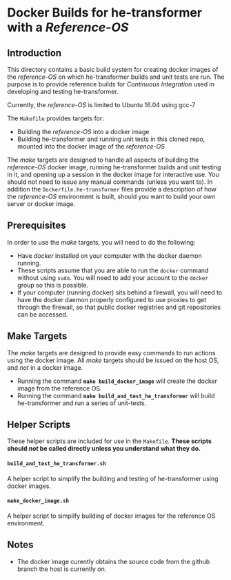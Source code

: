 # Docker Builds for he-transformer with a _Reference-OS_

## Introduction

This directory contains a basic build system for creating docker images of the _reference-OS_ on which he-transformer builds and unit tests are run. The purpose is to provide reference builds for _Continuous Integration_ used in developing and testing he-transformer.

Currently, the _reference-OS_ is limited to Ubuntu 16.04 using gcc-7

The `Makefile` provides targets for:

* Building the _reference-OS_ into a docker image
* Building he-transformer and running unit tests in this cloned repo, mounted into the docker image of the _reference-OS_

The _make_ targets are designed to handle all aspects of building the _reference-OS_ docker image, running he-transformer builds and unit testing in it, and opening up a session in the docker image for interactive use. You should not need to issue any manual commands (unless you want to). In addition the `Dockerfile.he-transformer` files provide a description of how the _reference-OS_ environment is built, should you want to build your own server or docker image.

## Prerequisites

In order to use the _make_ targets, you will need to do the following:

* Have *docker* installed on your computer with the docker daemon running.
* These scripts assume that you are able to run the `docker` command without using `sudo`. You will need to add your account to the `docker` group so this is possible.
* If your computer (running docker) sits behind a firewall, you will need to have the docker daemon properly configured to use proxies to get through the firewall, so that public docker registries and git repositories can be accessed.

## Make Targets

The _make_ targets are designed to provide easy commands to run actions using the docker image. All _make_ targets should be issued on the host OS, and _not_ in a docker image.

* Running the command **`make build_docker_image`** will create the docker image from the reference OS.
* Running the command **`make build_and_test_he_transformer`** will build he-transformer and run a series of unit-tests.

## Helper Scripts

These helper scripts are included for use in the `Makefile`. **These scripts should _not_ be called directly unless you understand what they do.**

#### `build_and_test_he_transformer.sh`

A helper script to simplify the building and testing of he-transformer using docker images.

#### `make_docker_image.sh`

A helper script to simplify building of docker images for the reference OS environment.

## Notes
* The docker image curently obtains the source code from the github branch the host is currently on.
